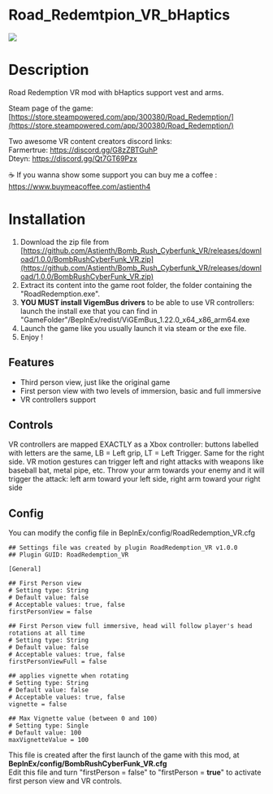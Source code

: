 # Road_Redemtpion_VR_bHaptics

<img src="https://shared.fastly.steamstatic.com/store_item_assets/steam/apps/300380/header.jpg">

# Description

Road Redemption VR mod with bHaptics support vest and arms.</br>

Steam page of the game: [https://store.steampowered.com/app/300380/Road_Redemption/](https://store.steampowered.com/app/300380/Road_Redemption/)

Two awesome VR content creators discord links: </br>
Farmertrue: https://discord.gg/G8zZBTGuhP </br>
Dteyn: https://discord.gg/Qt7GT69Pzx </br>

☕ If you wanna show some support you can buy me a coffee : https://www.buymeacoffee.com/astienth4 </br>

# <b>Installation</b></br>

1) Download the zip file from [https://github.com/Astienth/Bomb_Rush_Cyberfunk_VR/releases/download/1.0.0/BombRushCyberFunk_VR.zip](https://github.com/Astienth/Bomb_Rush_Cyberfunk_VR/releases/download/1.0.0/BombRushCyberFunk_VR.zip)</br>
2) Extract its content into the game root folder, the folder containing the "RoadRedemption.exe".</br>
3) **YOU MUST install VigemBus drivers** to be able to use VR controllers: launch the install exe that you can find in "GameFolder"/BepInEx/redist/ViGEmBus_1.22.0_x64_x86_arm64.exe
4) Launch the game like you usually launch it via steam or the exe file.
5) Enjoy !

## Features

- Third person view, just like the original game
- First person view with two levels of immersion, basic and full immersive
- VR controllers support

## Controls

VR controllers are mapped EXACTLY as a Xbox controller: buttons labelled with letters are the same, LB = Left grip, LT = Left Trigger. Same for the right side.
VR motion gestures can trigger left and right attacks with weapons like baseball bat, metal pipe, etc. Throw your arm towards your enemy and it will trigger the attack: left arm toward your left side, right arm toward your right side

## Config

You can modify the config file in BepInEx/config/RoadRedemption_VR.cfg

```
## Settings file was created by plugin RoadRedemption_VR v1.0.0
## Plugin GUID: RoadRedemption_VR

[General]

## First Person view
# Setting type: String
# Default value: false
# Acceptable values: true, false
firstPersonView = false

## First Person view full immersive, head will follow player's head rotations at all time
# Setting type: String
# Default value: false
# Acceptable values: true, false
firstPersonViewFull = false

## applies vignette when rotating
# Setting type: String
# Default value: false
# Acceptable values: true, false
vignette = false

## Max Vignette value (between 0 and 100)
# Setting type: Single
# Default value: 100
maxVignetteValue = 100

```
This file is created after the first launch of the game with this mod, at **BepInEx/config/BombRushCyberFunk_VR.cfg**</br>
Edit this file and turn "firstPerson = false" to "firstPerson = **true**" to activate first person view and VR controls.



